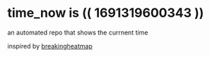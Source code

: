 # time_now is (( 1691319600343 ))

an automated repo that shows the currnent time

inspired by [breakingheatmap](https://github.com/breakingheatmap/breakingheatmap)
